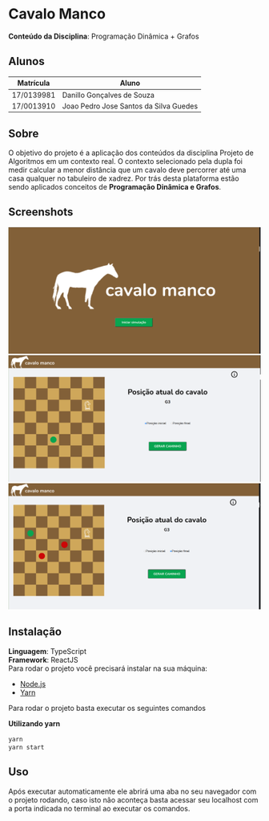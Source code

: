 # Cavalo Manco

**Conteúdo da Disciplina**: Programação Dinâmica + Grafos<br>

## Alunos
|Matrícula | Aluno |
| -- | -- |
| 17/0139981 |  Danillo Gonçalves de Souza |
| 17/0013910 |  Joao Pedro Jose Santos da Silva Guedes |

## Sobre 
O objetivo do projeto é a aplicação dos conteúdos da disciplina Projeto de Algoritmos em um contexto real. O contexto selecionado pela dupla foi medir calcular a menor distância que um cavalo deve percorrer até uma casa qualquer no tabuleiro de xadrez. Por trás desta plataforma estão sendo aplicados conceitos de  **Programação Dinâmica e Grafos**.

## Screenshots

<img src="./assets/print1.png">
<img src="./assets/print2.png">
<img src="./assets/print3.png">

## Instalação 
**Linguagem**: TypeScript<br>
**Framework**: ReactJS<br>
Para rodar o projeto você precisará instalar na sua máquina:
- [Node.js](https://nodejs.org/en/)
- [Yarn](https://yarnpkg.com/)

Para rodar o projeto basta executar os seguintes comandos

**Utilizando yarn**
```
yarn
yarn start
```
## Uso 
Após executar automaticamente ele abrirá uma aba no seu navegador com o projeto rodando, caso isto não aconteça basta acessar seu localhost com a porta indicada no terminal ao executar os comandos.
